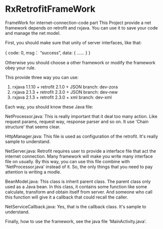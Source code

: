 # RxRetrofitFrameWork
FrameWork for internet-connection-code part
This Project provide a net framework depends on retrofit and rxjava. You can use it to save your code and manage the net model.

First, you should make sure that unity of server interfaces, like that:
  
  {
    code: 0,
    msg： “success”,
    data: {
            ……
          }
  }
  
Otherwise you should choose a other framework or modify the framework obey your rule.

This provide three way you can use:

  1. rxjava 1.1.10 + retrofit 2.1.0 + JSON      branch: dev-zora
  2. rxjava 2.1.3 + retrofit 2.3.0 + JSON       branch: dev-new
  3. rxjava 2.1.3 + retrofit 2.3.0 + xml        branch: dev-xml
  
  
Each way, you should know these Java file:

  NetProcessor.java:     This is really important that it deal too many action. Like request params, request way, 
                       response parser and so on. It use 'Chain structure' that seems clear.

  HttpManager.java:      This file is used as configuration of the retrofit. It's really sample to understand.
  
  NetServer.java:        Retrofit requires user to provide a interface file that act the internet connection.
                       Many framework will make you write many interface file on usually. By this way, you can
                       use this file combine with 'NetProcessor.java' instead of it. So, the only things that you
                       need to pay attention is writing a modle.
                       
  BeanModel.java:         This class is inherit parent class. The parent class only used as a Java bean. In this class,
                        it contains some function like some calculate, transform and obtain itself from server. And someone 
                        who call this function will give it a callback that could recall the caller.
                        
  NetServiceCallback.java:  Yes, that is the callback class. It's sample to understand.
  
  Finally, how to use the framework, see the java file 'MainActivity.java'.



  
  

